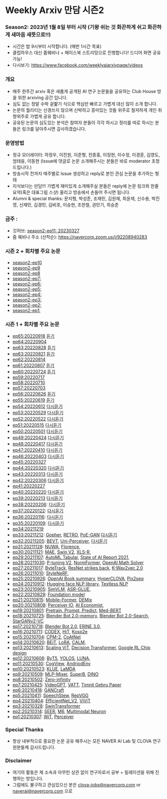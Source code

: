 # Weekly Arxiv 만담 시즌2
### Season2: 2023년 1월 8일 부터 시작 (기왕 쉬는 것 화끈하게 쉬고 화끈하게 새마음 새뜻으로!!)
- 시간은 밤 9시부터 시작합니다. (매번 1시간 목표)
- 클럽하우스 대신 줌웨비나 + 페이스북 스트리밍으로 진행합니다! 드디어 화면 공유 가능!
- 다시보기: https://www.facebook.com/weeklyaiarxivpage/videos

### 개요
* 매주 한주간 arxiv 혹은 새롭게 공개된 AI 연구 논문들을 공유하는 Club House 방을 위한 arxiving 공간 입니다.
* 심도 없는 정말 수박 겉핥기 식으로 핵심만 빠르고 가볍게 대신 많이 소개 합니다.
* 논문의 퀄리티는 신경쓰지 않으며 신박하고 흥미있는 것들 위주로 철저하게 개인 취향위주로 가볍게 공유 합니다.
* 공유된 논문의 심도있는 분석은 참여자 분들이 각각 하시고 정리를 따로 하시는 분들은 링크를 달아주시면 감사하겠습니다.

### 운영방법
* 정규 모더레이터: 하정우, 이진원, 이준형, 전종홍, 이정현, 이수정, 이경훈, 김영도, 엄태웅, 이동현 (Issue에 댓글로 논문 소개해주시는 분들은 바로 moderator 초청 드립니다.)
* 방송시작 전까지 매주별로 Issue 생성하고 reply로 본인 관심 논문을 추가하는 형태
* 지식보다는 만담!!! 가볍게 재미있게 소개해주실 분들은 reply에 논문 링크와 한줄 요약(혹은 대표그림 스샷) 올리고 방송에서 손들어 주시면 됩니다.
* Alumni & special thanks: 문지형, 박성준, 조재민, 김원재, 최윤제, 신수용, 박진영, 신재민, 김경민, 김비호, 이승현, 조한철, 권민기, 최승준

### 금주 : 
* 깃허브: [season2-ep11: 20230327](https://github.com/jungwoo-ha/WeeklyArxivTalk/issues/77)
* 줌 웨비나 주소 (선착순): https://navercorp.zoom.us/j/92208940283

### 시즌 2 + 회차별 주요 논문
* [season2-ep10](https://github.com/jungwoo-ha/WeeklyArxivTalk/issues/76)
* [season2-ep9](https://github.com/jungwoo-ha/WeeklyArxivTalk/issues/75)
* [season2-ep8](https://github.com/jungwoo-ha/WeeklyArxivTalk/issues/74)
* [season2-ep7:](https://github.com/jungwoo-ha/WeeklyArxivTalk/issues/73)
* [season2-ep6:](https://github.com/jungwoo-ha/WeeklyArxivTalk/issues/72)
* [season2-ep5:](https://github.com/jungwoo-ha/WeeklyArxivTalk/issues/71)
* [season2-ep4:](https://github.com/jungwoo-ha/WeeklyArxivTalk/issues/70)
* [season2-ep3:](https://github.com/jungwoo-ha/WeeklyArxivTalk/issues/69)
* [season2-ep2:](https://github.com/jungwoo-ha/WeeklyArxivTalk/issues/68)
* [season2-ep1:](https://github.com/jungwoo-ha/WeeklyArxivTalk/issues/67)

### 시즌 1 + 회차별 주요 논문
* [ep65:20220918](https://github.com/jungwoo-ha/WeeklyArxivTalk/issues/66) [듣기]()
* [ep64:20220904](https://github.com/jungwoo-ha/WeeklyArxivTalk/issues/65)
* [ep63:20220828](https://github.com/jungwoo-ha/WeeklyArxivTalk/issues/64) [듣기]()
* [ep63:20220821](https://github.com/jungwoo-ha/WeeklyArxivTalk/issues/63) [듣기]()
* [ep62:20220814](https://github.com/jungwoo-ha/WeeklyArxivTalk/issues/62)
* [ep61:20220807](https://github.com/jungwoo-ha/WeeklyArxivTalk/issues/61) [듣기]()
* [ep60:20220724](https://github.com/jungwoo-ha/WeeklyArxivTalk/issues/60) [듣기]()
* [ep59:20220717](https://github.com/jungwoo-ha/WeeklyArxivTalk/issues/59)
* [ep58:20220710](https://github.com/jungwoo-ha/WeeklyArxivTalk/issues/58)
* [ep57:20220703](https://github.com/jungwoo-ha/WeeklyArxivTalk/issues/57) 
* [ep56:20220626](https://github.com/jungwoo-ha/WeeklyArxivTalk/issues/56) [듣기]()
* [ep55:20220619](https://github.com/jungwoo-ha/WeeklyArxivTalk/issues/55) [듣기]()
* [ep54:20220612](https://github.com/jungwoo-ha/WeeklyArxivTalk/issues/54) [다시듣기](https://www.clubhouse.com/room/m7rY2D7N?utm_medium=ch_room_xerc&utm_campaign=msUMyG4TMV_TglY-rj7KVQ-243107)
* [ep53:20220529](https://github.com/jungwoo-ha/WeeklyArxivTalk/issues/53) [다시듣기](https://www.clubhouse.com/room/MRDJRWj8?utm_medium=ch_room_xerc&utm_campaign=msUMyG4TMV_TglY-rj7KVQ-243106)
* [ep52:20220522](https://github.com/jungwoo-ha/WeeklyArxivTalk/issues/52) [다시듣기](https://www.clubhouse.com/room/xLA8GNbe?utm_medium=ch_room_xerc&utm_campaign=msUMyG4TMV_TglY-rj7KVQ-243106)
* [ep51:20220515](https://github.com/jungwoo-ha/WeeklyArxivTalk/issues/51) [다시듣기](https://www.clubhouse.com/room/myYjYDAa?utm_medium=ch_room_xerc&utm_campaign=msUMyG4TMV_TglY-rj7KVQ-243105)
* [ep50:20220501](https://github.com/jungwoo-ha/WeeklyArxivTalk/issues/50) [다시듣기](https://www.clubhouse.com/room/M8ZezK08?utm_medium=ch_room_xerc&utm_campaign=msUMyG4TMV_TglY-rj7KVQ-243104)
* [ep49:20220424](https://github.com/jungwoo-ha/WeeklyArxivTalk/issues/49) [다시듣기](https://www.clubhouse.com/room/MdrOBZN7?utm_medium=ch_room_xerc&utm_campaign=msUMyG4TMV_TglY-rj7KVQ-170964)
* [ep48:20220417](https://github.com/jungwoo-ha/WeeklyArxivTalk/issues/48) [다시듣기](https://www.clubhouse.com/room/m26e0BVq?utm_medium=ch_room_xerc&utm_campaign=msUMyG4TMV_TglY-rj7KVQ-170958)
* [ep47:20220410](https://github.com/jungwoo-ha/WeeklyArxivTalk/issues/47) [다시듣기](https://www.clubhouse.com/room/my65KOKW?utm_medium=ch_room_xerc&utm_campaign=msUMyG4TMV_TglY-rj7KVQ-170956)
* [ep46:20220403](https://github.com/jungwoo-ha/WeeklyArxivTalk/issues/46) [다시듣기](https://www.clubhouse.com/join/naver-ai-clova/VGpkEP1q/xqwjDNOZ?utm_medium=ch_invite&utm_campaign=msUMyG4TMV_TglY-rj7KVQ-130894)
* [ep45:20220327](https://github.com/jungwoo-ha/WeeklyArxivTalk/issues/45) 
* [ep44:20220320](https://github.com/jungwoo-ha/WeeklyArxivTalk/issues/44) [다시듣기](https://www.clubhouse.com/join/naver-ai-clova/PMZwJeXB/MRy5qb9a?utm_medium=ch_invite&utm_campaign=msUMyG4TMV_TglY-rj7KVQ-111143)
* [ep43:20220313](https://github.com/jungwoo-ha/WeeklyArxivTalk/issues/43) [다시듣기](https://www.clubhouse.com/room/xVbJLn0Q?utm_medium=ch_room_xerc&utm_campaign=msUMyG4TMV_TglY-rj7KVQ-112138)
* [ep42:20220306](https://github.com/jungwoo-ha/WeeklyArxivTalk/issues/42) [다시듣기](https://www.clubhouse.com/room/myj5Xk2W?utm_medium=ch_room_xerc&utm_campaign=msUMyG4TMV_TglY-rj7KVQ-100831)
* [ep41:20220227](https://github.com/jungwoo-ha/WeeklyArxivTalk/issues/41)
* [ep40:20220220](https://github.com/jungwoo-ha/WeeklyArxivTalk/issues/40) [다시듣기]()
* [ep39:20220213](https://github.com/jungwoo-ha/WeeklyArxivTalk/issues/39) [다시듣기](https://www.clubhouse.com/room/P0ALVvaN?utm_medium=ch_room_xerc&utm_campaign=msUMyG4TMV_TglY-rj7KVQ-62878)
* [ep38:20220206](https://github.com/jungwoo-ha/WeeklyArxivTalk/issues/38): [다시듣기](https://www.clubhouse.com/room/xX6z7pd3?utm_medium=ch_room_xerc&utm_campaign=msUMyG4TMV_TglY-rj7KVQ-61562 )
* [ep37:20220122](https://github.com/jungwoo-ha/WeeklyArxivTalk/issues/37): [다시듣기](https://www.clubhouse.com/room/M1OrygeN?utm_medium=ch_room_xerc&utm_campaign=msUMyG4TMV_TglY-rj7KVQ-61561 )
* [ep36:20220116](https://github.com/jungwoo-ha/WeeklyArxivTalk/issues/36): [다시듣기](https://www.clubhouse.com/room/MKoaXpGW?utm_medium=ch_room_xerc&utm_campaign=msUMyG4TMV_TglY-rj7KVQ-61561 )
* [ep35:20220109](https://github.com/jungwoo-ha/WeeklyArxivTalk/issues/35): [다시듣기](https://www.clubhouse.com/room/MwnJv2QA?utm_medium=ch_room_xerc&utm_campaign=msUMyG4TMV_TglY-rj7KVQ-61561 )
* [ep34:20211219](https://github.com/jungwoo-ha/WeeklyArxivTalk/issues/34)
* [ep33:20211212](https://github.com/jungwoo-ha/WeeklyArxivTalk/issues/33): [Gopher](https://storage.googleapis.com/deepmind-media/research/language-research/Training%20Gopher.pdf), [RETRO](https://storage.googleapis.com/deepmind-media/research/language-research/Improving%20language%20models%20by%20retrieving.pdf), [PoE-GAN](https://arxiv.org/abs/2112.05130v1) [다시듣기](https://www.clubhouse.com/room/mav9W16q?utm_medium=ch_room_xerc&utm_campaign=msUMyG4TMV_TglY-rj7KVQ-61560 )
* [ep32:20211205](https://github.com/jungwoo-ha/WeeklyArxivTalk/issues/32): [BEVT](https://arxiv.org/abs/2112.01529), [Uni-Perceiver](https://arxiv.org/abs/2112.01522v1), [다시듣기](https://www.clubhouse.com/room/PQ4d8y8m?utm_medium=ch_room_xerc&utm_campaign=msUMyG4TMV_TglY-rj7KVQ-61559) 
* [ep31:20211128](https://github.com/jungwoo-ha/WeeklyArxivTalk/issues/31): [NUWA](https://arxiv.org/abs/2111.12417), [Florence](https://arxiv.org/abs/2111.11432),
* [ep30:20211121](https://github.com/jungwoo-ha/WeeklyArxivTalk/issues/30): [MAE](https://arxiv.org/abs/2111.06377), [Swin V2](https://arxiv.org/abs/2111.09883), [XLS-R](https://arxiv.org/abs/2111.09296),  
* [ep29:20211107](https://github.com/jungwoo-ha/WeeklyArxivTalk/issues/29): [AutoML Tabular](https://arxiv.org/abs/2111.02705), [State of AI Report 2021](https://www.stateof.ai/), 
* [ep28:20211030](https://github.com/jungwoo-ha/WeeklyArxivTalk/issues/28): [P-tuning V2](https://arxiv.org/abs/2110.07602), [NormFormer](https://arxiv.org/abs/2110.09456), [OpenAI Math Solver](https://arxiv.org/abs/2110.14168)
* [ep27:20211017](https://github.com/jungwoo-ha/WeeklyArxivTalk/issues/27): [ByteTrack](https://arxiv.org/abs/2110.06864), [ResNet strikes back](https://arxiv.org/abs/2110.00476), [K-Wav2vec 2.0](https://arxiv.org/abs/2110.05172)
* [ep26:20211010](https://github.com/jungwoo-ha/WeeklyArxivTalk/issues/26): [StyleNeRF](https://openreview.net/forum?id=iUuzzTMUw9K), 
* [ep25:20210926](https://github.com/jungwoo-ha/WeeklyArxivTalk/issues/25): [OpenAI Book summary](https://arxiv.org/abs/2109.10862), [HyperCLOVA](https://arxiv.org/abs/2109.04650), [Pix2seq](https://arxiv.org/abs/2109.10852v1)
* [ep24:20210912](https://github.com/jungwoo-ha/WeeklyArxivTalk/issues/24): [Hugging face NLP library](https://arxiv.org/abs/2109.02846v1), [Textless NLP](https://ai.facebook.com/blog/textless-nlp-generating-expressive-speech-from-raw-audio)
* [ep23:20210905](https://github.com/jungwoo-ha/WeeklyArxivTalk/issues/23): [SimVLM](https://arxiv.org/abs/2108.10904), [ASR-GLUE](https://arxiv.org/abs/2108.13048v1), 
* [ep22:20210829](https://github.com/jungwoo-ha/WeeklyArxivTalk/issues/22): [Foundation model](https://arxiv.org/abs/2108.07258)
* [ep21:20210815](https://github.com/jungwoo-ha/WeeklyArxivTalk/issues/21): [Mobile-Former](https://arxiv.org/abs/2108.05895v1), [DEMix](https://arxiv.org/abs/2108.05036v1)
* [ep20:20210808](https://github.com/jungwoo-ha/WeeklyArxivTalk/issues/20): [Perceiver IO](https://arxiv.org/abs/2107.14795), [AI Economist](https://arxiv.org/abs/2108.02755v1), 
* [ep19:20210801](https://github.com/jungwoo-ha/WeeklyArxivTalk/issues/19): [Pretrain, Prompt, Predict](https://arxiv.org/abs/2107.13586v1), [Med-BERT](https://www.nature.com/articles/s41746-021-00455-y)
* [ep18:20210725](https://github.com/jungwoo-ha/WeeklyArxivTalk/issues/18): [Blender Bot 2.0-memory](https://arxiv.org/abs/2107.07567), [Blender Bot 2.0-Search](https://arxiv.org/abs/2107.07566), [StarGANv2-VC](https://arxiv.org/abs/2107.10394)
* [ep17:20210718](https://github.com/jungwoo-ha/WeeklyArxivTalk/issues/17): [Blender Bot 2.0](https://ai.facebook.com/blog/blender-bot-2-an-open-source-chatbot-that-builds-long-term-memory-and-searches-the-internet/), [ERINE 3.0](https://arxiv.org/abs/2107.02137), 
* [ep16:20210711](https://github.com/jungwoo-ha/WeeklyArxivTalk/issues/16): [CODEX](https://arxiv.org/abs/2107.03374), [HiT](https://arxiv.org/abs/2106.07631), [Kosp2e](https://arxiv.org/abs/2107.02875)
* [ep15:20210704](https://github.com/jungwoo-ha/WeeklyArxivTalk/issues/15): [CPM-2](https://arxiv.org/abs/2106.10715), [CoAtNet](https://arxiv.org/abs/2106.04803)
* [ep14:20210620](https://github.com/jungwoo-ha/WeeklyArxivTalk/issues/14): [BEiT](https://arxiv.org/abs/2106.08254), [LoRA](https://arxiv.org/abs/2106.09685), [CALM](https://arxiv.org/abs/2106.07861), 
* [ep13:20210613](https://github.com/jungwoo-ha/WeeklyArxivTalk/issues/13): [Scaling ViT](https://arxiv.org/abs/2106.04560), [Decision Transformer](https://arxiv.org/abs/2106.01345), [Google RL Chip design](https://www.nature.com/articles/d41586-021-01515-9?fbclid=IwAR2m-A7IbIWAMQiddsAUJ_v6R2TCz5arnfBwbnRzUzBAB0dQClNmP5BUHaU)
* [ep12:20210606](https://github.com/jungwoo-ha/WeeklyArxivTalk/issues/12): [ByT5](https://arxiv.org/abs/2105.13626), [YOLOS](https://arxiv.org/abs/2106.00666), [LUNA](https://arxiv.org/abs/2106.01540v1), 
* [ep11:20210530](https://github.com/jungwoo-ha/WeeklyArxivTalk/issues/11): [CogView](https://arxiv.org/abs/2105.13290v1), [AndriodEnv](https://deepmind.com/research/publications/androidenv)
* [ep10:20210523](https://github.com/jungwoo-ha/WeeklyArxivTalk/issues/10): [KLUE](https://arxiv.org/abs/2105.09680), [LaMDA](https://www.blog.google/technology/ai/lamda)
* [ep9:20210509](https://github.com/jungwoo-ha/WeeklyArxivTalk/issues/9): [MLP-Mixer](https://arxiv.org/abs/2105.01601), [SuperB](https://arxiv.org/abs/2105.01051), [DINO](https://arxiv.org/abs/2104.14294)
* [ep8:20210502](https://github.com/jungwoo-ha/WeeklyArxivTalk/issues/8): [Zero-infinity](https://www.microsoft.com/en-us/research/blog/zero-infinity-and-deepspeed-unlocking-unprecedented-model-scale-for-deep-learning-training/) 
* [ep7:20210425](https://github.com/jungwoo-ha/WeeklyArxivTalk/issues/7): [VideoGPT](https://arxiv.org/abs/2104.10157), [VATT](https://arxiv.org/abs/2104.11178), [Timnit Gebru Paper](https://faculty.washington.edu/ebender/papers/Stochastic_Parrots.pdf) 
* [ep6:20210418](https://github.com/jungwoo-ha/WeeklyArxivTalk/issues/6): [GANCraft](https://arxiv.org/abs/2104.07659)  
* [ep5:20210411](https://github.com/jungwoo-ha/WeeklyArxivTalk/issues/5): [SpeechStew](https://arxiv.org/abs/2104.02133), [RepVGG](https://arxiv.org/abs/2101.03697) 
* [ep4:20210404](https://github.com/jungwoo-ha/WeeklyArxivTalk/issues/4): [EfficientNet_V2](https://arxiv.org/abs/2104.00298), [ViViT](https://arxiv.org/abs/2103.15691) 
* [ep3:20210328](https://github.com/jungwoo-ha/WeeklyArxivTalk/issues/3): [SwinTransformer](https://arxiv.org/abs/2103.14030)  
* [ep2:20210314](https://github.com/jungwoo-ha/WeeklyArxivTalk/issues/2): [SEER](https://arxiv.org/abs/2103.01988), [M6](https://arxiv.org/abs/2103.00823), [Multimodal Neuron](https://openai.com/blog/multimodal-neurons/) 
* [ep1:20210307](https://github.com/jungwoo-ha/WeeklyArxivTalk/issues/1): [WiT](https://arxiv.org/abs/2103.01913), [Perceiver](https://arxiv.org/abs/2103.03206)  

### Special Thanks
* 항상 내부적으로 중요한 논문 공유 해주시는 모든 NAVER AI Lab 및 CLOVA 연구원분들께 감사드립니다.

### Disclaimer
* 여기의 활동은 제 소속과 아무런 상관 없이 연구자로서 공부 + 릴레이션을 위해 진행하는 방입니다.
* 그럼에도 불구하고 관심있으신 분은 clova-jobs@navercorp.com or naverai@navercorp.com 으로



